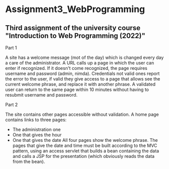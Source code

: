 # Assignment3_WebProgramming
## Third assignment of the university course "Introduction to Web Programming (2022)"

Part 1

A site has a welcome message (mot of the day) which is changed every day a
care of the administrator.
A URL calls up a page in which the user can enter if recognized. If it doesn't come
recognized, the page requires username and password (admin, nimda). Credentials not
valid ones report the error to the user, if valid they give access to a page that allows
see the current welcome phrase, and replace it with another phrase.
A validated user can return to the same page within 10 minutes without having to
resubmit username and password.

Part 2

The site contains other pages accessible without validation.
A home page contains links to three pages:
- The administration one
- One that gives the hour
- One that gives the date
All four pages show the welcome phrase.
The pages that give the date and time must be built according to the MVC pattern, using
an access servlet that builds a bean containing the data and calls a JSP for the
presentation (which obviously reads the data from the bean).
